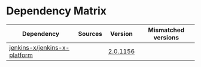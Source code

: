 # Dependency Matrix

Dependency | Sources | Version | Mismatched versions
---------- | ------- | ------- | -------------------
[jenkins-x/jenkins-x-platform](https://github.com/jenkins-x/jenkins-x-platform.git) |  | [2.0.1156](https://github.com/jenkins-x/jenkins-x-platform/releases/tag/v2.0.1156) | 
